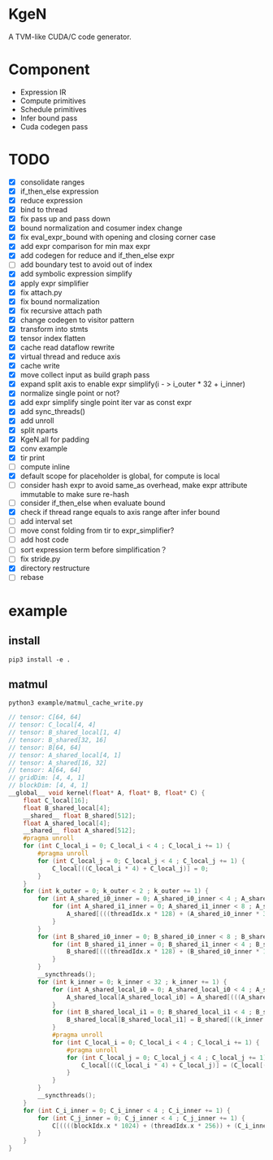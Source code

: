 # KgeN
A TVM-like CUDA/C code generator.

# Component
* Expression IR
* Compute primitives
* Schedule primitives
* Infer bound pass
* Cuda codegen pass

# TODO
- [x] consolidate ranges
- [x] if_then_else expression
- [x] reduce expression
- [x] bind to thread
- [x] fix pass up and pass down
- [x] bound normalization and cosumer index change
- [x] fix eval_expr_bound with opening and closing corner case
- [x] add expr comparison for min max expr
- [x] add codegen for reduce and if_then_else expr
- [ ] add boundary test to avoid out of index
- [x] add symbolic expression simplify
- [x] apply expr simplifier
- [x] fix attach.py
- [x] fix bound normalization
- [x] fix recursive attach path
- [x] change codegen to visitor pattern
- [x] transform into stmts
- [x] tensor index flatten 
- [x] cache read dataflow rewrite
- [x] virtual thread and reduce axis
- [x] cache write
- [x] move collect input as build graph pass
- [x] expand split axis to enable expr simplify(i - > i_outer * 32 + i_inner)
- [x] normalize single point or not?
- [x] add expr simplify single point iter var as const expr
- [x] add sync_threads()
- [x] add unroll
- [x] split nparts
- [x] KgeN.all for padding
- [x] conv example
- [x] tir print
- [ ] compute inline
- [x] default scope for placeholder is global, for compute is local
- [ ] consider hash expr to avoid same_as overhead, make expr attribute immutable to make sure re-hash
- [ ] consider if_then_else when evaluate bound
- [x] check if thread range equals to axis range after infer bound
- [ ] add interval set
- [ ] move const folding from tir to expr_simplifier?
- [ ] add host code
- [ ] sort expression term before simplification？
- [ ] fix stride.py
- [x] directory restructure
- [ ] rebase

# example
## install
```
pip3 install -e .
```

## matmul
```
python3 example/matmul_cache_write.py
```

```c
// tensor: C[64, 64]
// tensor: C_local[4, 4]
// tensor: B_shared_local[1, 4]
// tensor: B_shared[32, 16]
// tensor: B[64, 64]
// tensor: A_shared_local[4, 1]
// tensor: A_shared[16, 32]
// tensor: A[64, 64]
// gridDim: [4, 4, 1]
// blockDim: [4, 4, 1]
__global__ void kernel(float* A, float* B, float* C) {
    float C_local[16];
    float B_shared_local[4];
    __shared__ float B_shared[512];
    float A_shared_local[4];
    __shared__ float A_shared[512];
    #pragma unroll
    for (int C_local_i = 0; C_local_i < 4 ; C_local_i += 1) {
        #pragma unroll
        for (int C_local_j = 0; C_local_j < 4 ; C_local_j += 1) {
            C_local[((C_local_i * 4) + C_local_j)] = 0;
        }
    }
    for (int k_outer = 0; k_outer < 2 ; k_outer += 1) {
        for (int A_shared_i0_inner = 0; A_shared_i0_inner < 4 ; A_shared_i0_inner += 1) {
            for (int A_shared_i1_inner = 0; A_shared_i1_inner < 8 ; A_shared_i1_inner += 1) {
                A_shared[(((threadIdx.x * 128) + (A_shared_i0_inner * 32)) + ((threadIdx.y * 8) + A_shared_i1_inner))] = A[((((threadIdx.x * 256) + (A_shared_i0_inner * 64)) + (blockIdx.x * 1024)) + (((threadIdx.y * 8) + A_shared_i1_inner) + (k_outer * 32)))];
            }
        }
        for (int B_shared_i0_inner = 0; B_shared_i0_inner < 8 ; B_shared_i0_inner += 1) {
            for (int B_shared_i1_inner = 0; B_shared_i1_inner < 4 ; B_shared_i1_inner += 1) {
                B_shared[(((threadIdx.x * 128) + (B_shared_i0_inner * 16)) + ((threadIdx.y * 4) + B_shared_i1_inner))] = B[((((threadIdx.x * 512) + (B_shared_i0_inner * 64)) + (k_outer * 2048)) + (((threadIdx.y * 4) + B_shared_i1_inner) + (blockIdx.y * 16)))];
            }
        }
        __syncthreads();
        for (int k_inner = 0; k_inner < 32 ; k_inner += 1) {
            for (int A_shared_local_i0 = 0; A_shared_local_i0 < 4 ; A_shared_local_i0 += 1) {
                A_shared_local[A_shared_local_i0] = A_shared[(((A_shared_local_i0 * 32) + (threadIdx.x * 128)) + k_inner)];
            }
            for (int B_shared_local_i1 = 0; B_shared_local_i1 < 4 ; B_shared_local_i1 += 1) {
                B_shared_local[B_shared_local_i1] = B_shared[((k_inner * 16) + (B_shared_local_i1 + (threadIdx.y * 4)))];
            }
            #pragma unroll
            for (int C_local_i = 0; C_local_i < 4 ; C_local_i += 1) {
                #pragma unroll
                for (int C_local_j = 0; C_local_j < 4 ; C_local_j += 1) {
                    C_local[((C_local_i * 4) + C_local_j)] = (C_local[((C_local_i * 4) + C_local_j)] + (A_shared_local[C_local_i] * B_shared_local[C_local_j]));
                }
            }
        }
        __syncthreads();
    }
    for (int C_i_inner = 0; C_i_inner < 4 ; C_i_inner += 1) {
        for (int C_j_inner = 0; C_j_inner < 4 ; C_j_inner += 1) {
            C[((((blockIdx.x * 1024) + (threadIdx.x * 256)) + (C_i_inner * 64)) + (((blockIdx.y * 16) + (threadIdx.y * 4)) + C_j_inner))] = C_local[((C_i_inner * 4) + C_j_inner)];
        }
    }
}
```